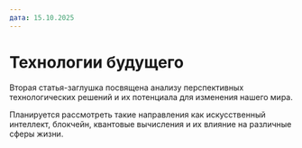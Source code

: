 ```yaml
---
дата: 15.10.2025
---
```


# Технологии будущего

Вторая статья-заглушка посвящена анализу перспективных технологических решений и их потенциала для изменения нашего мира.

Планируется рассмотреть такие направления как искусственный интеллект, блокчейн, квантовые вычисления и их влияние на различные сферы жизни.
